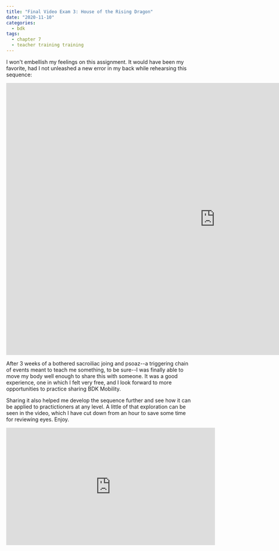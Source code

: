 ```yaml
---
title: "Final Video Exam 3: House of the Rising Dragon"
date: "2020-11-10"
categories:
  - bdk
tags:
  - chapter 7
  - teacher training training
---
```

I won't embellish my feelings on this assignment. It would have been my favorite, had I not unleashed a new error in my back while rehearsing this sequence: 

<iframe width="1120" height="730" sandbox="allow-same-origin allow-scripts allow-popups" src="https://tube.bdklab.com/videos/embed/85b506a6-d53f-414e-b60e-ade6984ecdef" frameborder="0" allowfullscreen></iframe>

After 3 weeks of a bothered sacroiliac joing and psoaz--a triggering chain of events meant to teach me something, to be sure--I was finally able to move my body well enough to share this with someone. It was a good experience, one in which I felt very free, and I look forward to more opportunities to practice sharing BDK Mobility. 

Sharing it also helped me develop the sequence further and see how it can be applied to practictioners at any level. A little of that exploration can be seen in the video, which I have cut down from an hour to save some time for reviewing eyes. Enjoy.

<iframe width="560" height="315" sandbox="allow-same-origin allow-scripts allow-popups" src="https://tube.bdklab.com/videos/embed/fdae28c3-e5ae-41e4-98c2-cc497dfecb4c" frameborder="0" allowfullscreen></iframe>